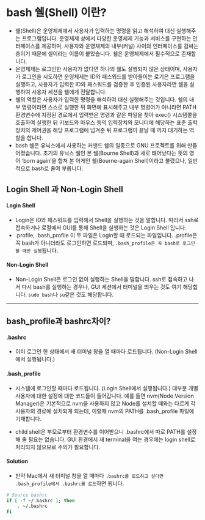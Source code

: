 # bash 쉘(Shell) 이란?
- 쉘(Shell)은 운영체제에서 사용자가 입력하는 명령을 읽고 해석하여 대신 실행해주는 프로그램입니다. 운영체제 상에서 다양한 운영체제 기능과 서비스를 구현하는 인터페이스를 제공하며, 사용자와 운영체제의 내부(커널) 사이의 인터페이스를 감싸는 층이기 때문에 셸이라는 이름이 붙었습니다. 쉘은 운영체제에서 필수적으로 존재합니다.
- 운영체제는 로그인한 사용자가 없다면 하나의 쉘도 실행되지 않은 상태이며, 사용자가 로그인을 시도하면 운영체제는 ID와 패스워드를 받아들이는 로기은 프로그램을 실행하고, 사용자가 입력한 ID와 패스워드를 검증한 후 인증된 사용자라면 쉘을 실행하여 사용자 세션을 쉘에게 전달합니다.
- 쉘의 역할은 사용자가 입력한 명령을 해석하여 대신 실행해주는 것입니다. 쉘의 내부 명령어라면 스스로 실행한 뒤 화면에 표시해주고 내부 명령어가 아니라면 PATH 환경변수에 지정된 경로에서 입력받은 명령과 같은 파일을 찾아 exec() 시스템콜을 호출하여 실행한 뒤 키보드와 마우스 등의 입력장치와 모니터에 해당하는 표준 출력장치의 제어권을 해당 프로그램에 넘겨준 뒤 프로그램이 끝날 때 까지 대기하는 역할을 합니다.
- bash 쉘은 유닉스에서 사용하는 커맨드 쉘의 일종으로 GNU 프로젝트를 위해 만들어졌습니다. 초기의 유닉스 쉘인 본 쉘(Bourne Shell)과 새로 태어났다는 뜻의 영어 ‘born again’을 합쳐 본 어게인 쉘(Bourne-again Shell)이라고 불렸으나, 일반적으로 bash로 줄여 부릅니다.

## Login Shell 과 Non-Login Shell
#### Login Shell
- Login은 ID와 패스워드를 입력해서 Shell을 실행하는 것을 말합니다. 따라서 ssh로 접속하거나 로컬에서 GUI를 통해 Shell을 실행하는 것은 Login Shell 입니다. 
- .profile, .bash_profile 이 두 파일은 Login할 때 로드되는 파일입니다. .profile은 꼭 bash가 아니더라도 로그인하면 로드되며, `.bash_profile은 꼭 bash로 로그인 할 때만 실행`됩니다.

#### Non-Login Shell
- Non-Login Shell은 로그인 없이 실행하는 Shell을 말합니다. ssh로 접속하고 나서 다시 bash를 실행하는 경우나, GUI 세션에서 터미널을 띄우는 것도 여기 해당합니다. `sudo bash`나 `su`같은 것도 해당합니다.

---
## bash_profile과 bashrc차이?
#### .bashrc
- 이미 로그인 한 상태에서 새 터미널 창을 열 때마다 로드됩니다. (Non-Login Shell에서 실행됩니다.)

#### .bash_profile
- 시스템에 로그인할 때마다 로드됩니다. (Login Shell에서 실행됩니다.) 대부분 개별 사용자에 대한 설정에 대한 코드들이 들어갑니다. 예를 들면 nvm(Node Version Manager)은 기본적으로 nvm을 사용하지 않고 Node를 설치할 때와는 다르게 각 사용자의 경로에 설치되게 되는데, 이럴때 nvm의 PATH를 .bash_profile 파일에 기재합니다.

- child shell은 부모로부터 환경변수를 이어받으니 .bashrc에서 따로 PATH를 설정해 줄 필요는 없습니다. GUI 환경에서 새 terminal을 여는 경우에는 login shell로 처리되지 않으므로 주의가 필요합니다.

#### Solution
- 만약 Mac에서 새 터미널 창을 열 때마다 `.bashrc를 로드하고 싶다면 .bash_profile에서 .bashrc를 로드`하면 됩니다.
```bash
# Source bashrc
if [ -f ~/.bashrc ]; then
    . ~/.bashrc
fi

```